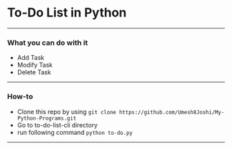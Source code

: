 # To-Do List in Python
---
### What you can do with it  
- Add Task
- Modify Task
- Delete Task
---
### How-to
- Clone this repo by using
  `git clone https://github.com/Umesh8Joshi/My-Python-Programs.git`
- Go to to-do-list-cli directory
- run following command
  `python to-do.py`
---
